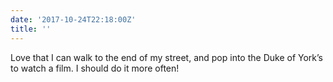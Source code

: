 ```yaml
---
date: '2017-10-24T22:18:00Z'
title: ''
---
```

Love that I can walk to the end of my street, and pop into the Duke of York’s to watch a film. I should do it more often!
